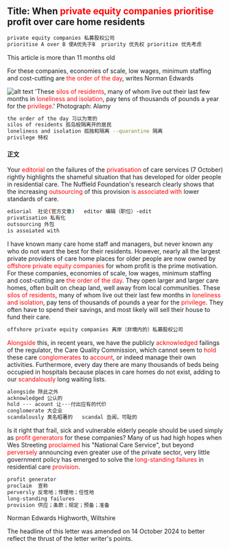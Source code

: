 ## Title: When <span style="color:red">private equity companies</span> <span style="color:red">prioritise</span> profit over care home residents

```bash
private equity companies 私募股权公司
prioritise A over B 使A优先于B  priority 优先权 prioritize 优先考虑
```

This article is more than 11 months old

For these companies, economies of scale, low wages, minimum staffing and cost-cutting are <span style="color:red">the order of the day</span>, writes Norman Edwards


![alt text](https://i.guim.co.uk/img/media/7acc445a1f8577167cd721fdcabbc3878d01b419/597_268_4396_2637/master/4396.jpg?width=1140&dpr=2&s=none&crop=none)
'These <span style="color:red">silos of residents</span>, many of whom live out their last few months in <span style="color:red">loneliness and isolation</span>, pay tens of thousands of pounds a year for the <span style="color:red">privilege</span>.' Photograph: Alamy

```bash
the order of the day 习以为常的
silos of residents 孤岛般隔离开的居民
loneliness and isolation 孤独和隔离 --quarantine 隔离
privilege 特权
```

#### 正文
Your <span style="color:red">editorial</span> on the failures of the <span style="color:red">privatisation</span> of care services (7 October) rightly highlights the shameful situation that has developed for older people in residential care. The Nuffield Foundation's research clearly shows that the increasing <span style="color:red">outsourcing</span> of this provision <span style="color:red">is associated with</span> lower standards of care.

```bash
ediorial  社论(官方文章)   editor 编辑（职位）-edit
privatisation 私有化
outsourcing 外包
is assoiated with 
```

I have known many care home staff and managers, but never known any who do not want the best for their residents. However, nearly all the largest private providers of care home places for older people are now owned by <span style="color:red">offshore private equity companies</span> for whom profit is the prime motivation. For these companies, economies of scale, low wages, minimum staffing and cost-cutting are <span style="color:red">the order of the day</span>. They open larger and larger care homes, often built on cheap land, well away from local communities. These <span style="color:red">silos of residents</span>, many of whom live out their last few months in <span style="color:red">loneliness and isolation</span>, pay tens of thousands of pounds a year for the <span style="color:red">privilege</span>. They often have to spend their savings, and most likely will sell their house to fund their care.

```bash
offshore private equity companies 离岸（非境内的）私募股权公司

```

<span style="color:red">Alongside</span> this, in recent years, we have the publicly <span style="color:red">acknowledged</span> failings of the regulator, the Care Quality Commission, which cannot seem to <span style="color:red">hold</span> these care <span style="color:red">conglomerates</span> to <span style="color:red">account</span>, or indeed manage their own activities. Furthermore, every day there are many thousands of beds being occupied in hospitals because places in care homes do not exist, adding to our <span style="color:red">scandalously</span> long waiting lists.

```bash
alongside 除此之外
acknowledged 公认的
hold ··· acount 让···付出应有的代价
conglomerate 大企业
scandalously 臭名昭著的   scandal 丑闻，可耻的

```

Is it right that frail, sick and vulnerable elderly people should be used simply as <span style="color:red">profit generators</span> for these companies? Many of us had high hopes when Wes Streeting <span style="color:red">proclaimed</span> his "National Care Service", but beyond <span style="color:red">perversely</span> announcing even greater use of the private sector, very little government policy has emerged to solve the <span style="color:red">long-standing failures</span> in residential care <span style="color:red">provision</span>.

```bash
profit generator
proclaim  宣称
perversly 反常地；悖理地；任性地
long-standing failures
provision 供应；条款；规定；预备；准备
```


Norman Edwards
Highworth, Wiltshire

 The headline of this letter was amended on 14 October 2024 to better reflect the thrust of the letter writer's points.
